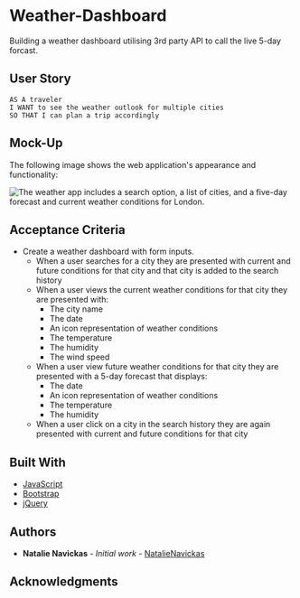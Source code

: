 # Weather-Dashboard

Building a weather dashboard utilising 3rd party API to call the live 5-day forcast.

## User Story

```
AS A traveler
I WANT to see the weather outlook for multiple cities
SO THAT I can plan a trip accordingly
```
## Mock-Up

The following image shows the web application's appearance and functionality:

![The weather app includes a search option, a list of cities, and a five-day forecast and current weather conditions for London.](./assets/10-server-side-apis-challenge-demo.png)

## Acceptance Criteria

* Create a weather dashboard with form inputs.
  * When a user searches for a city they are presented with current and future conditions for that city and that city is added to the search history
  * When a user views the current weather conditions for that city they are presented with:
    * The city name
    * The date
    * An icon representation of weather conditions
    * The temperature
    * The humidity
    * The wind speed
  * When a user view future weather conditions for that city they are presented with a 5-day forecast that displays:
    * The date
    * An icon representation of weather conditions
    * The temperature
    * The humidity
  * When a user click on a city in the search history they are again presented with current and future conditions for that city

## Built With

* [JavaScript](https://www.javascript.com/)
* [Bootstrap]()
* [jQuery]()

## Authors

* **Natalie Navickas** - *Initial work* - [NatalieNavickas](https://github.com/NNavickas)

## Acknowledgments

